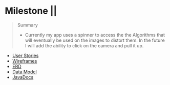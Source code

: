 # Milestone ||

> Summary
>* Currently my app uses a spinner to access the the Algorithms that will eventually be used on the images to distort them. In the future I will add the ability to click on the camera and pull it up. 


* [User Stories](docs/user-stories.md)
* [Wireframes](docs/wireframes.md)
* [ERD](docs/erd.md)
* [Data Model](docs/data-model.md)
* [JavaDocs](docs/api/com/nevdiaz/iterate/package-summary.html)